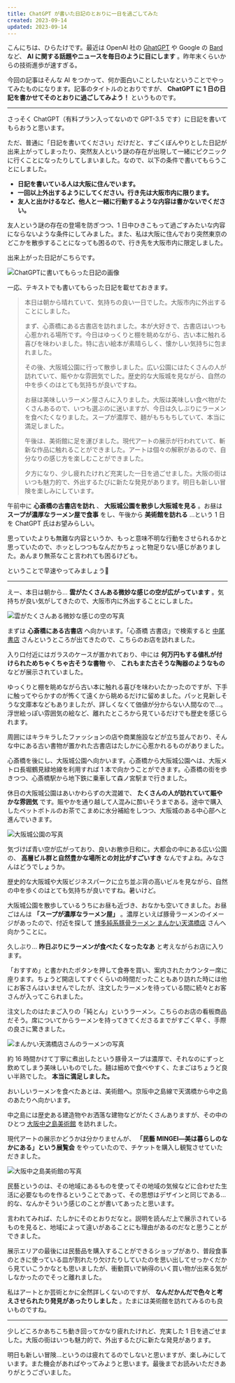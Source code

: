 ```yaml
---
title: ChatGPT が書いた日記のとおりに一日を過ごしてみた
created: 2023-09-14
updated: 2023-09-14
---
```


こんにちは、ひらたけです。最近は OpenAI 社の [GhatGPT](https://chat.openai.com/) や Google の [Bard](https://bard.google.com/) など、 **AI に関する話題やニュースを毎日のように目にします** 。昨年末くらいからの技術進歩が速すぎる。

今回の記事はそんな AI をつかって、何か面白いことしたいなということでやってみたものになります。記事のタイトルのとおりですが、 **ChatGPT に 1 日の日記を書かせてそのとおりに過ごしてみよう！** というものです。

---

さっそく ChatGPT（有料プラン入ってないので GPT-3.5 です）に日記を書いてもらおうと思います。

ただ、普通に「日記を書いてください」だけだと、すごくぼんやりとした日記が出来上がってしまったり、突然友人という謎の存在が出現して一緒にピクニックに行くことになったりしてしまいました。なので、以下の条件で書いてもらうことにしました。

- **日記を書いている人は大阪に住んでいます。**
- **一回以上外出するようにしてください。行き先は大阪市内に限ります。**
- **友人と出かけるなど、他人と一緒に行動するような内容は書かないでください。**

友人という謎の存在の登場を防ぎつつ、1 日中ひきこもって過ごすみたいな内容にならないような条件にしてみました。また、私は大阪に住んでおり突然東京のどこかを散歩することになっても困るので、行き先を大阪市内に限定しました。

出来上がった日記がこちらです。

![ChatGPTに書いてもらった日記の画像](874f28f4-8bc3-4f6c-fe32-0e3fa1b94100)

一応、テキストでも書いてもらった日記を載せておきます。

> 本日は朝から晴れていて、気持ちの良い一日でした。大阪市内に外出することにしました。
>
> まず、心斎橋にある古書店を訪れました。本が大好きで、古書店はいつも心惹かれる場所です。今日はゆっくりと棚を眺めながら、古い本に触れる喜びを味わいました。特に古い絵本が素晴らしく、懐かしい気持ちに包まれました。
>
> その後、大阪城公園に行って散歩しました。広い公園にはたくさんの人が訪れていて、賑やかな雰囲気でした。歴史的な大阪城を見ながら、自然の中を歩くのはとても気持ちが良いですね。
>
> お昼は美味しいラーメン屋さんに入りました。大阪は美味しい食べ物がたくさんあるので、いつも選ぶのに迷いますが、今日は久しぶりにラーメンを食べたくなりました。スープが濃厚で、麺がもちもちしていて、本当に満足しました。
>
> 午後は、美術館に足を運びました。現代アートの展示が行われていて、斬新な作品に触れることができました。アートは個々の解釈があるので、自分なりの感じ方を楽しむことができました。
>
> 夕方になり、少し疲れたけれど充実した一日を過ごせました。大阪の街はいつも魅力的で、外出するたびに新たな発見があります。明日も新しい冒険を楽しみにしています。

午前中に **心斎橋の古書店を訪れ** 、 **大阪城公園を散歩し大阪城を見る** 。お昼は **スープが濃厚なラーメン屋で食事** をし、午後から **美術館を訪れる** …という 1 日を ChatGPT 氏はお望みらしい。

思っていたよりも無難な内容というか、もっと意味不明な行動をさせられるかと思っていたので、ホッとしつつもなんだかちょっと物足りない感じがありました。あんまり無茶なこと言われても困るけども。

ということで早速やってみましょう💪

---

えー、本日は朝から… **雲がたくさんある微妙な感じの空が広がっています** 。気持ちが良い気がしてきたので、大阪市内に外出することにしました。

![雲がたくさんある微妙な感じの空の写真](b0aa0687-1609-4ec2-c624-988be77c8000)

まずは **心斎橋にある古書店** へ向かいます。「心斎橋 古書店」で検索すると [中尾書店](http://www.nakaoshoten.jp/) さんというところが出てきたので、こちらのお店を訪れました。

入り口付近にはガラスのケースが置かれており、中には **何万円もする値札が付けられためちゃくちゃ古そうな書物** や、 **これもまた古そうな陶器のようなもの** などが展示されていました。

ゆっくりと棚を眺めながら古い本に触れる喜びを味わいたかったのですが、下手に触ってやらかすのが怖くて遠くから眺めるだけに留めました。パッと見新しそうな文庫本などもありましたが、詳しくなくて価値が分からない人間なので…。浮世絵っぽい雰囲気の絵など、離れたところから見ているだけでも歴史を感じられます。

周囲にはキラキラしたファッションの店や商業施設などが立ち並んでおり、そんな中にある古い書物が置かれた古書店はたしかに心惹かれるものがありました。

心斎橋を後にし、大阪城公園へ向かいます。心斎橋から大阪城公園へは、大阪メトロ長堀鶴見緑地線を利用すれば 1 本で向かうことができます。心斎橋の街を歩きつつ、心斎橋駅から地下鉄に乗車して森ノ宮駅まで行きました。

休日の大阪城公園はあいかわらずの大混雑で、 **たくさんの人が訪れていて賑やかな雰囲気** です。賑やかを通り越して人混みに酔いそうまである。途中で購入したペットボトルのお茶でこまめに水分補給をしつつ、大阪城のある中心部へと進んでいきます。

![大阪城公園の写真](2f74c2d1-450f-4562-93b3-6ddb00939e00)

気づけば青い空が広がっており、良いお散歩日和に。大都会の中にある広い公園の、 **高層ビル群と自然豊かな場所との対比がすごいすき** なんですよね。みなさんはどうでしょうか。

歴史的な大阪城や大阪ビジネスパークに立ち並ぶ背の高いビルを見ながら、自然の中を歩くのはとても気持ちが良いですね。暑いけど。

大阪城公園を散歩しているうちにお昼も近づき、おなかも空いてきました。お昼ごはんは **「スープが濃厚なラーメン屋」** 。濃厚といえば豚骨ラーメンのイメージがあったので、付近を探して [博多純系豚骨ラーメン まんかい天満橋店](https://www.ramen-mankai.com/) さんへ向かうことに。

久しぶり… **昨日ぶりにラーメンが食べたくなったなあ** と考えながらお店に入ります。

「おすすめ」と書かれたボタンを押して食券を買い、案内されたカウンター席に座ります。ちょうど開店してすぐくらいの時間だったこともあり訪れた時には他にお客さんはいませんでしたが、注文したラーメンを待っている間に続々とお客さんが入ってこられました。

注文したのはたまご入りの「純とん」というラーメン。こちらのお店の看板商品だそう。席についてからラーメンを持ってきてくださるまでがすごく早く、手際の良さに驚きました。

![まんかい天満橋店さんのラーメンの写真](d5aff0ac-b4f6-4e1f-8f31-1f556fab9000)

約 16 時間かけて丁寧に煮出したという豚骨スープは濃厚で、それなのにずっと飲めてしまう美味しいものでした。麺は細めで食べやすく、たまごはちょうど良い半熟でした。 **本当に満足しました。**

おいしいラーメンを食べたあとは、美術館へ。京阪中之島線で天満橋から中之島のあたりへ向かいます。

中之島には歴史ある建造物やお洒落な建物などがたくさんありますが、その中のひとつ [大阪中之島美術館](https://nakka-art.jp/) を訪れました。

現代アートの展示かどうかは分かりませんが、 **「民藝 MINGEI―美は暮らしのなかにある」という展覧会** をやっていたので、チケットを購入し観覧させていただきました。

![大阪中之島美術館の写真](41170600-a587-44db-4cc5-e00181f13700)

民藝というのは、その地域にあるものを使ってその地域の気候などに合わせた生活に必要なものを作るということであって、その思想はデザインと同じである…的な、なんかそういう感じのことが書いてあったと思います。

言われてみれば、たしかにそのとおりだなと。説明を読んだ上で展示されているものを見ると、地域によって違いがあることにも理由があるのだなと思うことができました。

展示エリアの最後には民藝品を購入することができるショップがあり、普段食事のときに使っている皿が割れたり欠けたりしていたのを思い出してせっかくだから見ていこうかなとも思いましたが、衝動買いで納得のいく買い物が出来る気がしなかったのでそっと離れました。

私はアートとか芸術とかに全然詳しくないのですが、 **なんだかんだで色々と考えさせられたり発見があったりしました** 。たまには美術館を訪れてみるのも良いものですね。

---

少しどころかあちこち動き回ってかなり疲れたけれど、充実した 1 日を過ごせました。大阪の街はいつも魅力的で、外出するたびに新たな発見があります。

明日も新しい冒険…というのは疲れてるのでしないと思いますが、楽しみにしています。また機会があればやってみようと思います。最後までお読みいただきありがとうございました。
